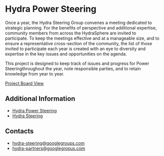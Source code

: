 # Hydra Power Steering

Once a year, the Hydra Steering Group convenes a meeting dedicated to strategic planning. For the benefits of perspective and additional expertise, community members from across the HydraSphere are invited to participate. To keep the meetings effective and at a manageable size, and to ensure a representative cross-section of the community, the list of those invited to participate each year is created with an eye to diversity and expertise in the key issues and opportunities on the agenda.

This project is designed to keep track of issues and progress for Power Steeringthroughout the year, note responsible parties, and to retain knowledge from year to year.

[Project Board View](https://waffle.io/projecthydra-labs/power-steering)

## Additional Information

* [Hydra Power Steering](https://wiki.duraspace.org/display/hydra/Hydra+Power+Steering)
* [Hydra Steering](https://wiki.duraspace.org/display/hydra/Hydra+Steering+Group+membership)

## Contacts

* <hydra-steering@googlegroups.com>
* <hydra-partners@googlegropus.com> 
